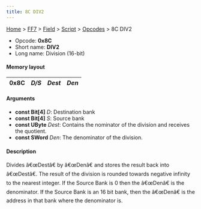 ```yaml
---
title: 8C DIV2
---
```


[Home](/Main%20Page.md) > [FF7](/FF7.md) > [Field](/FF7/Field.md) > [Script](/FF7/Field/Script.md) > [Opcodes](/FF7/Field/Script/Opcodes.md) > 8C DIV2

-   Opcode: **0x8C**
-   Short name: **DIV2**
-   Long name: Division (16-bit)

#### Memory layout

| 0x8C | *D/S* | *Dest* | *Den* |
|------|-------|--------|-------|

#### Arguments

-   **const Bit\[4\]** *D*: Destination bank
-   **const Bit\[4\]** *S*: Source bank
-   **const UByte** *Dest*: Contains the nominator of the division and
    receives the quotient.
-   **const SWord** *Den*: The denominator of the division.

#### Description

Divides â€œDestâ€ by â€œDenâ€ and stores the result back into
â€œDestâ€. The result of the division is rounded towards negative
infinity to the nearest integer. If the Source Bank is 0 then the
â€œDenâ€ is the denominator. If the Source Bank is an 16 bit bank, then
the â€œDenâ€ is the address in that bank where the denominator is.
